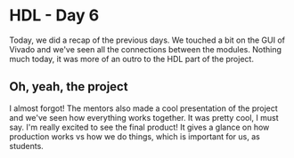 # HDL - Day 6

Today, we did a recap of the previous days. We touched a bit on the GUI of Vivado and we've seen all the connections between the modules. Nothing much today, it was more of an outro to the HDL part of the project.

## Oh, yeah, the project

I almost forgot! The mentors also made a cool presentation of the project and we've seen how everything works together. It was pretty cool, I must say. I'm really excited to see the final product! It gives a glance on how production works vs how we do things, which is important for us, as students.
